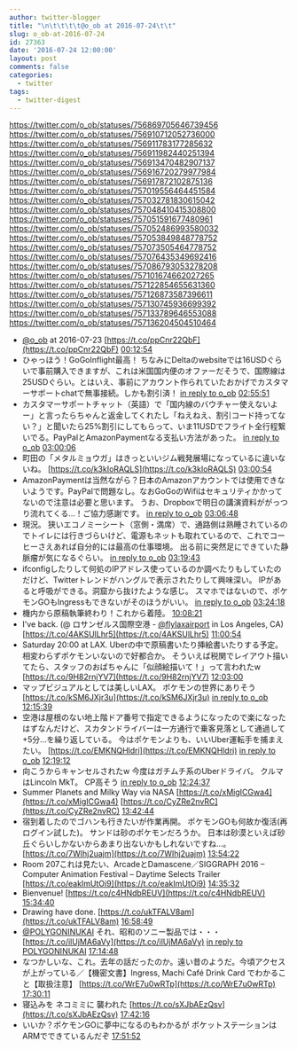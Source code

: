 ```yaml
---
author: twitter-blogger
title: "\n\t\t\t\t@o_ob at 2016-07-24\t\t"
slug: o_ob-at-2016-07-24
id: 27363
date: '2016-07-24 12:00:00'
layout: post
comments: false
categories:
  - twitter
tags:
  - twitter-digest
---
```


https://twitter.com/o_ob/statuses/756869705646739456 https://twitter.com/o_ob/statuses/756910712052736000 https://twitter.com/o_ob/statuses/756911783177285632 https://twitter.com/o_ob/statuses/756911982440251394 https://twitter.com/o_ob/statuses/756913470482907137 https://twitter.com/o_ob/statuses/756916720279977984 https://twitter.com/o_ob/statuses/756917872102875136 https://twitter.com/o_ob/statuses/757019556464451584 https://twitter.com/o_ob/statuses/757032781830615042 https://twitter.com/o_ob/statuses/757048410415308800 https://twitter.com/o_ob/statuses/757051591677480961 https://twitter.com/o_ob/statuses/757052486993580032 https://twitter.com/o_ob/statuses/757053849848778752 https://twitter.com/o_ob/statuses/757073505464778752 https://twitter.com/o_ob/statuses/757076435349692416 https://twitter.com/o_ob/statuses/757086793053278208 https://twitter.com/o_ob/statuses/757101674662027265 https://twitter.com/o_ob/statuses/757122854655631360 https://twitter.com/o_ob/statuses/757126873587396611 https://twitter.com/o_ob/statuses/757130745936699392 https://twitter.com/o_ob/statuses/757133789646553088 https://twitter.com/o_ob/statuses/757136204504510464  

*   [@o_ob](https://twitter.com/o_ob) at 2016-07-23 [https://t.co/ppCnr22QbF](https://t.co/ppCnr22QbF) [00:12:54](https://twitter.com/o_ob/statuses/756869705646739456)
*   ひゃっほう！GoGoInflight最高！ ちなみにDeltaのwebsiteでは16USDぐらいで事前購入できますが、これは米国国内便のオファーだそうで、国際線は25USDぐらい。とはいえ、事前にアカウント作られていたおかげでカスタマーサポートchatで無事接続。しかも割引済！ [in reply to o_ob](https://twitter.com/o_ob/statuses/756863953544687618) [02:55:51](https://twitter.com/o_ob/statuses/756910712052736000)
*   カスタマーサポートチャット（英語）で「国内線のバウチャー使えないよー」と言ったらちゃんと返金してくれたし「ねえねえ、割引コード持ってない？」と聞いたら25%割引にしてもらって、いま11USDでフライト全行程繋いでる。PayPalとAmazonPaymentなる支払い方法があった。 [in reply to o_ob](https://twitter.com/o_ob/statuses/756910712052736000) [03:00:06](https://twitter.com/o_ob/statuses/756911783177285632)
*   町田の「メタルミョウガ」はきっといいジム戦発展場になっているに違いないね。 [https://t.co/k3kIoRAQLS](https://t.co/k3kIoRAQLS) [03:00:54](https://twitter.com/o_ob/statuses/756911982440251394)
*   AmazonPaymentは当然ながら？日本のAmazonアカウントでは使用できないようです。PayPalで問題なし。なおGoGoのWifiはセキュリティかかってないので注意は必要と思います。 うお、Dropboxで明日の講演資料ががっつり流れてくる…！ご協力感謝です。 [in reply to o_ob](https://twitter.com/o_ob/statuses/756911783177285632) [03:06:48](https://twitter.com/o_ob/statuses/756913470482907137)
*   現況。 狭いエコノミーシート（窓側・満席）で、通路側は熟睡されているのでトイレには行きづらいけど、電源もネットも取れているので、これでコーヒーさえあれば自分的には最高の仕事環境。 出る前に突然足にできていた静脈瘤が気になるぐらい。 [in reply to o_ob](https://twitter.com/o_ob/statuses/756913470482907137) [03:19:43](https://twitter.com/o_ob/statuses/756916720279977984)
*   ifconfigしたりして何処のIPアドレス使っているのか調べたりもしていたのだけど、Twitterトレンドがハングルで表示されたりして興味深い。 IPがあると呼吸ができる。洞窟から抜けたような感じ。 スマホではないので、ポケモンGOもIngressもできないがそのほうがいい。 [in reply to o_ob](https://twitter.com/o_ob/statuses/756916720279977984) [03:24:18](https://twitter.com/o_ob/statuses/756917872102875136)
*   機内から原稿執筆終わり！これから着陸。 [10:08:21](https://twitter.com/o_ob/statuses/757019556464451584)
*   I've back. (@ ロサンゼルス国際空港 - [@flylaxairport](https://twitter.com/flylaxairport) in Los Angeles, CA) [https://t.co/4AKSUlLhr5](https://t.co/4AKSUlLhr5) [11:00:54](https://twitter.com/o_ob/statuses/757032781830615042)
*   Saturday 20:00 at LAX. Uberの中で原稿書いたり挿絵書いたりする予定。 相変わらずポケモンいないので好都合か。 そういえば税関でレイアウト描いてたら、スタッフのおばちゃんに「似顔絵描いて！」って言われたw [https://t.co/9H82rnjYV7](https://t.co/9H82rnjYV7) [12:03:00](https://twitter.com/o_ob/statuses/757048410415308800)
*   マップビジュアルとしては美しいLAX。 ポケモンの世界にありそう [https://t.co/kSM6JXjr3u](https://t.co/kSM6JXjr3u) [in reply to o_ob](https://twitter.com/o_ob/statuses/757048410415308800) [12:15:39](https://twitter.com/o_ob/statuses/757051591677480961)
*   空港は屋根のない地上階ドア番号で指定できるようになったので楽になったはずなんだけど、スカタンドライバーは一方通行で乗客見落として通過して+5分...を繰り返している。 今はポケモンよりも、いいUber運転手を捕まえたい。 [https://t.co/EMKNQHldri](https://t.co/EMKNQHldri) [in reply to o_ob](https://twitter.com/o_ob/statuses/757051591677480961) [12:19:12](https://twitter.com/o_ob/statuses/757052486993580032)
*   向こうからキャンセルされたw 今度はガチムチ系のUberドライバ。 クルマはLincoln MkT。 CP高そう [in reply to o_ob](https://twitter.com/o_ob/statuses/757052486993580032) [12:24:37](https://twitter.com/o_ob/statuses/757053849848778752)
*   Summer Planets and Milky Way via NASA [https://t.co/xMigICGwa4](https://t.co/xMigICGwa4) [https://t.co/CyZRe2nvRC](https://t.co/CyZRe2nvRC) [13:42:44](https://twitter.com/o_ob/statuses/757073505464778752)
*   宿到着したのでゴハンも行きたいが作業再開。 ポケモンGOも何故か復活(再ログイン試した)。 サンドは砂のポケモンだろうか。 日本は砂漠といえば砂丘ぐらいしかないからあまり出ないかもしれないですね...。 [https://t.co/7WIhj2uajm](https://t.co/7WIhj2uajm) [13:54:22](https://twitter.com/o_ob/statuses/757076435349692416)
*   Room 207これは見たい、ArcadeとDamascene／SIGGRAPH 2016 – Computer Animation Festival – Daytime Selects Trailer [https://t.co/eakImUtOi9](https://t.co/eakImUtOi9) [14:35:32](https://twitter.com/o_ob/statuses/757086793053278208)
*   Bienvenue! [https://t.co/c4HNdbREUV](https://t.co/c4HNdbREUV) [15:34:40](https://twitter.com/o_ob/statuses/757101674662027265)
*   Drawing have done. [https://t.co/ukTFALV8am](https://t.co/ukTFALV8am) [16:58:49](https://twitter.com/o_ob/statuses/757122854655631360)
*   [@POLYGONINUKAI](https://twitter.com/POLYGONINUKAI) それ、昭和のソニー製品では・・・ [https://t.co/ilUjMA6aVy](https://t.co/ilUjMA6aVy) [in reply to POLYGONINUKAI](https://twitter.com/POLYGONINUKAI/statuses/756901259097931776) [17:14:48](https://twitter.com/o_ob/statuses/757126873587396611)
*   なつかしいな、これ。去年の話だったのか。遠い昔のようだ。今頃アクセスが上がっている／【機密文書】Ingress, Machi Café Drink Card でわかること【取扱注意】 [https://t.co/WrE7u0wRTp](https://t.co/WrE7u0wRTp) [17:30:11](https://twitter.com/o_ob/statuses/757130745936699392)
*   寝込みを ネコミミに 襲われた [https://t.co/sXJbAEzQsv](https://t.co/sXJbAEzQsv) [17:42:16](https://twitter.com/o_ob/statuses/757133789646553088)
*   いいか？ポケモンGOに夢中になるのもわかるが ポケットステーションはARMでできているんだぞ [17:51:52](https://twitter.com/o_ob/statuses/757136204504510464)